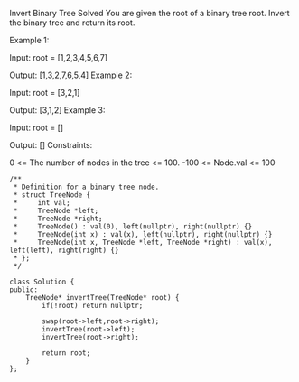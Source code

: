 Invert Binary Tree
Solved
You are given the root of a binary tree root. Invert the binary tree and return its root.

Example 1:

Input: root = [1,2,3,4,5,6,7]

Output: [1,3,2,7,6,5,4]
Example 2:

Input: root = [3,2,1]

Output: [3,1,2]
Example 3:

Input: root = []

Output: []
Constraints:

0 <= The number of nodes in the tree <= 100.
-100 <= Node.val <= 100

```
/**
 * Definition for a binary tree node.
 * struct TreeNode {
 *     int val;
 *     TreeNode *left;
 *     TreeNode *right;
 *     TreeNode() : val(0), left(nullptr), right(nullptr) {}
 *     TreeNode(int x) : val(x), left(nullptr), right(nullptr) {}
 *     TreeNode(int x, TreeNode *left, TreeNode *right) : val(x), left(left), right(right) {}
 * };
 */

class Solution {
public:
    TreeNode* invertTree(TreeNode* root) {
        if(!root) return nullptr;

        swap(root->left,root->right);
        invertTree(root->left);
        invertTree(root->right);

        return root;
    }
};
```
